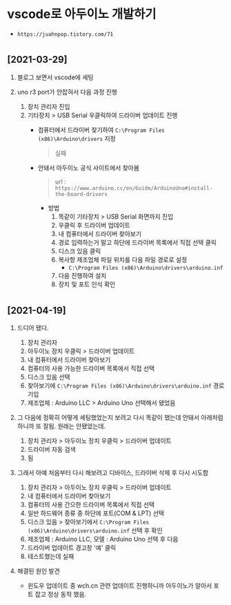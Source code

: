 # vscode로 아두이노 개발하기
- ``https://juahnpop.tistory.com/71``

#
## **[2021-03-29]**
1. 블로그 보면서 vscode에 세팅

2. uno r3 port가 안잡혀서 다음 과정 진행
    1. 장치 관리자 진입
    2. 기타장치 > USB Serial 우클릭하여 드라이버 업데이트 진행
        - 컴퓨터에서 드라이버 찾기하여 ``C:\Program Files (x86)\Arduino\drivers`` 지정
            > 실패
        - 안돼서 아두이노 공식 사이트에서 찾아봄
            > url : ``https://www.arduino.cc/en/Guide/ArduinoUno#install-the-board-drivers``

            - 방법
                1. 똑같이 기타장치 > USB Serial 화면까지 진입
                2. 우클릭 후 드라이버 업데이트
                3. 내 컴퓨터에서 드라이버 찾아보기
                4. 경로 입력하는거 말고 하단에 드라이버 목록에서 직접 선택 클릭
                5. 디스크 있음 클릭
                6. 복사항 제조업체 파일 위치를 다음 파일 경로로 설정
                    - `C:\Program Files (x86)\Arduino\drivers\arduino.inf`
                7. 다음 진행하여 설치
                8. 장치 및 포트 인식 확인

#
## **[2021-04-19]**
1. 드디어 됐다.
    1. 장치 관리자
    2. 아두이노 장치 우클릭 > 드라이버 업데이트
    3. 내 컴퓨터에서 드라이버 찾아보기
    4. 컴퓨터의 사용 가능한 드라이버 목록에서 직접 선택
    5. 디스크 있음 선택
    6. 찾아보기에 `C:\Program Files (x86)\Arduino\drivers\arduino.inf` 경로 기입
    7. 제조업체 : Arduino LLC > Arduino Uno 선택해서 됐었음

2. 그 다음에 정확히 어떻게 세팅했었는지 보려고 다시 똑같이 했는데 안돼서 아래처럼 하니까 또 잘됨. 원래는 안됐었는데.
    1. 장치 관리자 > 아두이노 장치 우클릭 > 드라이버 업데이트
    2. 드라이버 자동 검색
    3. 됨

3. 그래서 아예 처음부터 다시 해보려고 디바이스, 드라이버 삭제 후 다시 시도함
    1. 장치 관리자 > 아두이노 장치 우클릭 > 드라이버 업데이트
    2. 내 컴퓨터에서 드라이버 찾아보기
    3. 컴퓨터의 사용 간으한 드라이버 목록에서 직접 선택
    4. 일반 하드웨어 종류 중 하단에 포트(COM & LPT) 선택
    5. 디스크 있음 > 찾아보기에서 `C:\Program Files (x86)\Arduino\drivers\arduino.inf` 선택 후 확인
    6. 제조업체 : Arduino LLC, 모델 : Arduino Uno 선택 후 다음
    7. 드라이버 업데이트 경고창 '예' 클릭
    8. 테스트했는데 실패

4. 해결된 원인 발견
    - 윈도우 업데이트 중 wch.cn 관련 업데이트 진행하니까 아두이노가 알아서 포트 잡고 정상 동작 했음.